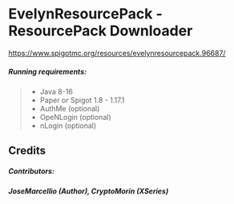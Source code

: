 # EvelynResourcePack - ResourcePack Downloader
https://www.spigotmc.org/resources/evelynresourcepack.96687/

##### Running requirements:
>- Java 8-16
>- Paper or Spigot 1.8 - 1.17.1<br>
>- AuthMe (optional)
>- OpeNLogin (optional)
>- nLogin (optional)

## Credits

##### Contributors:

##### JoseMarcellio (Author), CryptoMorin (XSeries)
